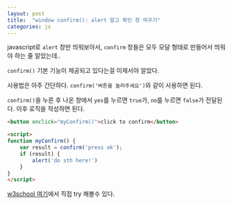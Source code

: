 ```yaml
---
layout: post 
title:  "window confirm(): alert 말고 확인 창 띄우기"
categories: js
---
```



javascript로 `alert` 창만 띄워보아서, `confirm` 창들은 모두 모달 형태로 만들어서 띄워야 하는 줄 알았는데..

`confirm()` 기본 기능이 제공되고 있다는걸 이제서야 알았다.

사용법은 아주 간단하다. `confirm('버튼을 눌러주세요')`와 같이 사용하면 된다.

`confirm()`을 누른 후 나온 창에서 `yes`를 누르면 `true`가, `no`를 누르면 `false`가 전달된다. 이후 로직을 작성하면 된다.


```html
<button onclick="myConfirm()">click to confirm</button>

<script>
function myConfirm() {
    var result = confirm('press ok');
    if (result) {
        alert('do sth here!')
    }
} 
</script>
```

[w3school 여기](https://www.w3schools.com/jsref/met_win_confirm.asp)에서 직접 try 해볼수 있다.
